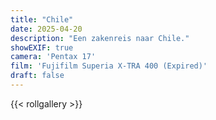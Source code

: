 ```yaml
---
title: "Chile"
date: 2025-04-20
description: "Een zakenreis naar Chile."
showEXIF: true
camera: 'Pentax 17'
film: 'Fujifilm Superia X-TRA 400 (Expired)'
draft: false
---
```


{{< rollgallery >}}
